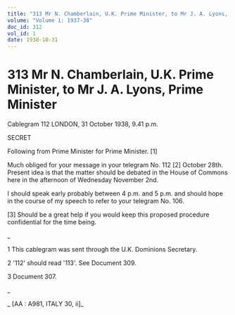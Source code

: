 ```yaml
---
title: "313 Mr N. Chamberlain, U.K. Prime Minister, to Mr J. A. Lyons, Prime Minister"
volume: "Volume 1: 1937-38"
doc_id: 312
vol_id: 1
date: 1938-10-31
---
```


# 313 Mr N. Chamberlain, U.K. Prime Minister, to Mr J. A. Lyons, Prime Minister

Cablegram 112 LONDON, 31 October 1938, 9.41 p.m.

SECRET

Following from Prime Minister for Prime Minister. [1]

Much obliged for your message in your telegram No. 112 [2] October 28th. Present idea is that the matter should be debated in the House of Commons here in the afternoon of Wednesday November 2nd.

I should speak early probably between 4 p.m. and 5 p.m. and should hope in the course of my speech to refer to your telegram No. 106.

[3] Should be a great help if you would keep this proposed procedure confidential for the time being.

_

1 This cablegram was sent through the U.K. Dominions Secretary.

2 '112' should read '113'. See Document 309.

3 Document 307.

_

_ [AA : A981, ITALY 30, ii]_
